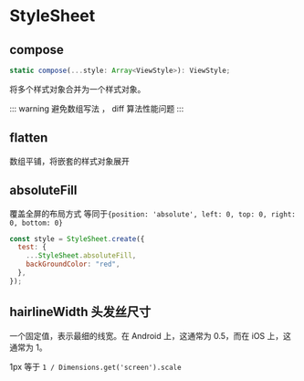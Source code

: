 # StyleSheet

## compose

```js
static compose(...style: Array<ViewStyle>): ViewStyle;
```

将多个样式对象合并为一个样式对象。

::: warning
避免数组写法 ， diff 算法性能问题
:::

## flatten

数组平铺，将嵌套的样式对象展开

## absoluteFill

覆盖全屏的布局方式
等同于`{position: 'absolute', left: 0, top: 0, right: 0, bottom: 0}`

```jsx
const style = StyleSheet.create({
  test: {
    ...StyleSheet.absoluteFill,
    backGroundColor: "red",
  },
});
```

## hairlineWidth 头发丝尺寸

一个固定值，表示最细的线宽。在 Android 上，这通常为 0.5，而在 iOS 上，这通常为 1。

1px 等于 `1 / Dimensions.get('screen').scale`
